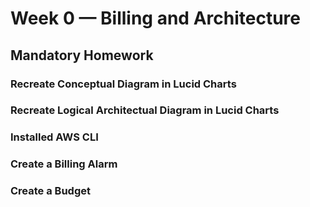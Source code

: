 # Week 0 — Billing and Architecture

## Mandatory Homework

### Recreate Conceptual Diagram in Lucid Charts

### Recreate Logical Architectual Diagram in Lucid Charts

### Installed AWS CLI

### Create a Billing Alarm

### Create a Budget

